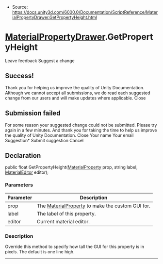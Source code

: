 * Source: https://docs.unity3d.com/6000.0/Documentation/ScriptReference/MaterialPropertyDrawer.GetPropertyHeight.html

#  [MaterialPropertyDrawer](https://docs.unity3d.com/6000.0/Documentation/ScriptReference/MaterialPropertyDrawer.html).GetPropertyHeight
Leave feedback
Suggest a change
## Success!
Thank you for helping us improve the quality of Unity Documentation. Although we cannot accept all submissions, we do read each suggested change from our users and will make updates where applicable.
Close
## Submission failed
For some reason your suggested change could not be submitted. Please <a>try again</a> in a few minutes. And thank you for taking the time to help us improve the quality of Unity Documentation.
Close
Your name Your email Suggestion* Submit suggestion
Cancel
## Declaration
public float GetPropertyHeight([MaterialProperty](https://docs.unity3d.com/6000.0/Documentation/ScriptReference/MaterialProperty.html) prop, string label, [MaterialEditor](https://docs.unity3d.com/6000.0/Documentation/ScriptReference/MaterialEditor.html) editor); 
### Parameters
Parameter | Description  
---|---  
prop | The [MaterialProperty](https://docs.unity3d.com/6000.0/Documentation/ScriptReference/MaterialProperty.html) to make the custom GUI for.  
label | The label of this property.  
editor | Current material editor.  
### Description
Override this method to specify how tall the GUI for this property is in pixels.
The default is one line high.
* * *
